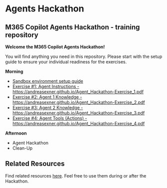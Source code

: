 # Agents Hackathon

## M365 Copilot Agents Hackathon - training repository

**Welcome the M365 Copilot Agents Hackathon!**

You will find anything you need in this repository. Please start with the setup guide to ensure your individual readiness for the exercises. 

**Morning**

+ [Sandbox environment setup guide](<Setup/Sandbox environment setup guide.md>)
+ <a href="https://andreasexner.github.io/Agent_Hackathon-Exercise_1.pdf" target="_blank" rel="noopener noreferrer">Exercise #1: Agent Instructions - https://andreasexner.github.io/Agent_Hackathon-Exercise_1.pdf</a>
+ <a href="https://andreasexner.github.io/Agent_Hackathon-Exercise_2.pdf" target="_blank" rel="noopener noreferrer">Exercise #2: Agent 1 Knowledge - https://andreasexner.github.io/Agent_Hackathon-Exercise_2.pdf</a>
+ <a href="https://andreasexner.github.io/Agent_Hackathon-Exercise_3.pdf" target="_blank" rel="noopener noreferrer">Exercise #3: Agent 2 Knowledge - https://andreasexner.github.io/Agent_Hackathon-Exercise_3.pdf</a>
+ <a href="https://andreasexner.github.io/Agent_Hackathon-Exercise_4.pdf" target="_blank" rel="noopener noreferrer">Exercise #4: Agent Tools (Actions) - https://andreasexner.github.io/Agent_Hackathon-Exercise_4.pdf</a>

**Afternoon**

+ Agent Hackathon
+ Clean-Up

## Related Resources
Find related resources [here](<Resources/Related Resources.md>). Feel free to use them during or after the Hackathon.
